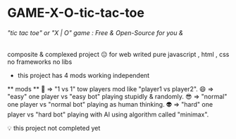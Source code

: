 # GAME-X-O-tic-tac-toe
 
###### "tic tac toe" or "X | O" game : Free & Open-Source for you &amp;

composite & complexed project :expressionless: for web writed pure javascript , html , css
no frameworks no libs
 
* this project has 4 mods working independent

** mods **
:couple: => "1 vs 1" tow players mod like "player1 vs player2".
:smile: => "easy" one player vs "easy bot" playing stupidly & randomly.
:sunglasses: => "normal" one player vs "normal bot" playing as human thinking.
:alien: => "hard" one player vs "hard bot" playing with AI using algorithm called "minimax".


 :bulb: this project not completed yet 

